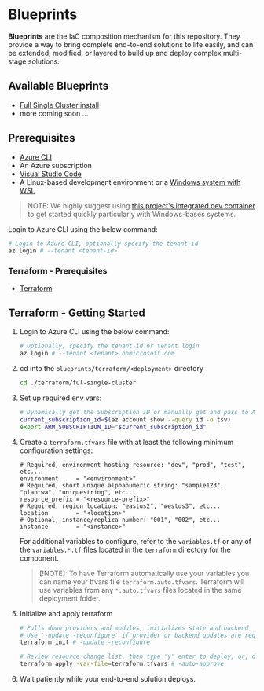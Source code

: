 # Blueprints

__Blueprints__ are the IaC composition mechanism for this repository. They
provide a way to bring complete end-to-end solutions to life easily, and
can be extended, modified, or layered to build up and deploy complex multi-stage
solutions.

## Available Blueprints

- [Full Single Cluster install](./terraform/full-single-cluster/)
- more coming soon ...

## Prerequisites

- [Azure CLI](https://docs.microsoft.com/en-us/cli/azure/install-azure-cli?view=azure-cli-latest)
- An Azure subscription
- [Visual Studio Code](https://code.visualstudio.com/)
- A Linux-based development environment or a [Windows system with WSL](https://code.visualstudio.com/docs/remote/wsl)

> NOTE: We highly suggest using [this project's integrated dev container](./.devcontainer/README.md) to get started quickly particularly with Windows-bases systems.

Login to Azure CLI using the below command:

```sh
# Login to Azure CLI, optionally specify the tenant-id
az login # --tenant <tenant-id>
```

### Terraform - Prerequisites

- [Terraform](https://developer.hashicorp.com/terraform/install)

## Terraform - Getting Started

1. Login to Azure CLI using the below command:

    ```sh
    # Optionally, specify the tenant-id or tenant login
    az login # --tenant <tenant>.onmicrosoft.com
    ```

2. cd into the `blueprints/terraform/<deployment>` directory

   ```sh
   cd ./terraform/ful-single-cluster
   ```

3. Set up required env vars:

   ```sh
   # Dynamically get the Subscription ID or manually get and pass to ARM_SUBSCRIPTION_ID
   current_subscription_id=$(az account show --query id -o tsv)
   export ARM_SUBSCRIPTION_ID="$current_subscription_id"
   ```

4. Create a `terraform.tfvars` file with at least the following minimum configuration settings:

   ```hcl
   # Required, environment hosting resource: "dev", "prod", "test", etc...
   environment     = "<environment>"
   # Required, short unique alphanumeric string: "sample123", "plantwa", "uniquestring", etc...
   resource_prefix = "<resource-prefix>"
   # Required, region location: "eastus2", "westus3", etc...
   location        = "<location>"
   # Optional, instance/replica number: "001", "002", etc...
   instance        = "<instance>"
   ```

   For additional variables to configure, refer to the `variables.tf` or any of the `variables.*.tf` files located
   in the `terraform` directory for the component.

   > [!NOTE]: To have Terraform automatically use your variables you can name your tfvars file `terraform.auto.tfvars`.
   > Terraform will use variables from any `*.auto.tfvars` files located in the same deployment folder.

5. Initialize and apply terraform

   ```sh
   # Pulls down providers and modules, initializes state and backend
   # Use '-update -reconfigure' if provider or backend updates are required
   terraform init # -update -reconfigure

   # Review resource change list, then type 'y' enter to deploy, or, deploy with '-auto-approve'
   terraform apply -var-file=terraform.tfvars # -auto-approve
   ```

6. Wait patiently while your end-to-end solution deploys.
